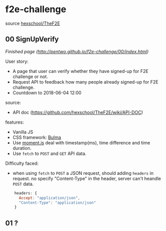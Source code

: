 # f2e-challenge
source [hexschool/TheF2E](https://github.com/hexschool/TheF2E)

## 00 SignUpVerify
*Finished page (http://pentwo.github.io/f2e-challenge/00/index.html)*

User story:
- A page that user can verify whether they have signed-up for F2E challenge or not.
- Request API to feedback how many people already signed-up for F2E challenge.
- Countdown to 2018-06-04 12:00

source:
- API doc (https://github.com/hexschool/TheF2E/wiki/API-DOC)

features:
- Vanilla JS
- CSS framework: [Bulma](https://bulma.io/)
- Use [moment.js](https://momentjs.com/) deal with timestamp(ms), time difference and time duration.
- Use `fetch` to `POST` and `GET` API data.

Difficulty faced:
- when using `fetch` to `POST` a JSON request, should adding `headers` in request. no specify "Content-Type" in the header, server can't heandle `POST` data.
```javascript
    headers: {
      Accept: "application/json",
      "Content-Type": "application/json"
    }
```

## 01 ?
